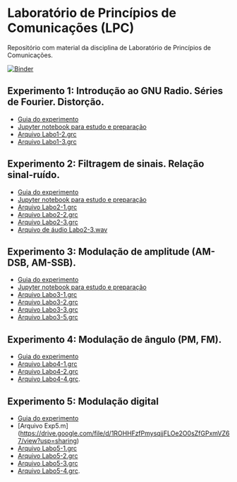 # Laboratório de Princípios de Comunicações (LPC)

Repositório com material da disciplina de Laboratório de Princípios de Comunicações.

[![Binder](https://mybinder.org/badge_logo.svg)](https://mybinder.org/v2/gh/edsonportosilva/LPC/HEAD?urlpath=tree)

## Experimento 1: Introdução ao GNU Radio. Séries de Fourier. Distorção.

* [Guia do experimento](https://drive.google.com/file/d/1MiCATyBQfJ7Ft8QJJJhCNKP8OwNSWULk/view?usp=sharing)  
* [Jupyter notebook para estudo e preparação](https://drive.google.com/file/d/1Si85Z5elVWoc2JMpK4B_BvF2R7av-2nv/view?usp=sharing)
* [Arquivo Labo1-2.grc](https://drive.google.com/file/d/1Mw6peMlMrl5MBBeHbnoX6oi1AVWc_rSF/view?usp=sharing)
* [Arquivo Labo1-3.grc](https://drive.google.com/file/d/1Mu3eLMqRqHPYuE7sVp7qlA1PdiERoBdf/view?usp=sharing)

## Experimento 2: Filtragem de sinais. Relação sinal-ruído.

* [Guia do experimento](https://drive.google.com/file/d/1O4oxjQ3UBrFm8i5-Z-i3csRtGcA8LeDz/view?usp=sharing)  
* [Jupyter notebook para estudo e preparação](https://colab.research.google.com/github/edsonportosilva/LPC/blob/master/Jupyter/Lab2/LPC-NotebookExperimento2.ipynb)
* [Arquivo Labo2-1.grc](https://drive.google.com/file/d/1NbYnvTeRr4CI6QcyTB8h1eTM7goRUhdd/view?usp=sharing)
* [Arquivo Labo2-2.grc](https://drive.google.com/file/d/1NR1AOOMTTOwY6LHg46iMd8IMz7PyzLs9/view?usp=sharing)
* [Arquivo Labo2-3.grc](https://drive.google.com/file/d/1NHmle8_NR5-qWNqCWwOXJRsDQLt9-zjq/view?usp=sharing)
* [Arquivo de áudio Labo2-3.wav](https://drive.google.com/file/d/1NAbWAc4XzlnJwToj-0A6VzH2h3RvGRob/view?usp=sharing)

## Experimento 3: Modulação de amplitude (AM-DSB, AM-SSB).

* [Guia do experimento](https://drive.google.com/file/d/1OcYVo4_rbN25TR9F1i_xrJGEtM3ehbWU/view?usp=sharing)  
* [Jupyter notebook para estudo e preparação](https://colab.research.google.com/github/edsonportosilva/LPC/blob/master/Jupyter/Lab3/LPC-NotebookExperimento3.ipynb)
* [Arquivo Labo3-1.grc](https://drive.google.com/file/d/1P8Mbtd6r5YNc5LsmXhOdeg7tRC0DEK8v/view?usp=sharing)
* [Arquivo Labo3-2.grc](https://drive.google.com/file/d/1P-K03Q-NNc2DrZmy_mWdnxNNNFPtadcC/view?usp=sharing)
* [Arquivo Labo3-3.grc](https://drive.google.com/file/d/1OzyMA1vyEt9hWkdWu9xkPJbF70mBp7it/view?usp=sharing)
* [Arquivo Labo3-5.grc](https://drive.google.com/file/d/1OnJCiq7nzv57FgmI7n_0WxGPPsiUDWG7/view?usp=sharing)

## Experimento 4: Modulação de ângulo (PM, FM).

* [Guia do experimento](https://drive.google.com/file/d/1PuZhZqX4DGZiVlg7DyeqKnFNI8Y2HaKO/view?usp=sharing) 
* [Arquivo Labo4-1.grc](https://drive.google.com/file/d/1QBA-HQtR4TXA_AUZtmN23672-uyruGvQ/view?usp=sharing)
* [Arquivo Labo4-2.grc](https://drive.google.com/file/d/1Q6pkiA0uFQkBmakt-OiPqEvqUNh2mkxu/view?usp=sharing)
* [Arquivo Labo4-4.grc](https://drive.google.com/file/d/1Q56rAkgR0br_OCsuFah8q_b9Oaxrt5Ys/view?usp=sharing).

## Experimento 5: Modulação digital

* [Guia do experimento](https://drive.google.com/file/d/1QuW43FluMUPG5zZew4DcPWmeAxti3MHk/view?usp=sharing)
* [Arquivo Exp5.m] (https://drive.google.com/file/d/1ROHHFzfPmysqjjFLOe2O0sZfGPxmVZ67/view?usp=sharing)
* [Arquivo Labo5-1.grc](https://drive.google.com/file/d/1RBwZHXHwnZwwoSTUPQg3g0Yw9UbJFUWu/view?usp=sharing)
* [Arquivo Labo5-2.grc](https://drive.google.com/file/d/1R9xrEWQc1isZ7pkQVkFFg6_9721MyjiZ/view?usp=sharing)
* [Arquivo Labo5-3.grc](https://drive.google.com/file/d/1R3cY0NJb0FARPZkFFdeb521sc6-efsVz/view?usp=sharing)
* [Arquivo Labo5-4.grc](https://drive.google.com/file/d/1R1KCFtDeJaZxsJ-Wds2Z0gfmTW-MpLoG/view?usp=sharing).
